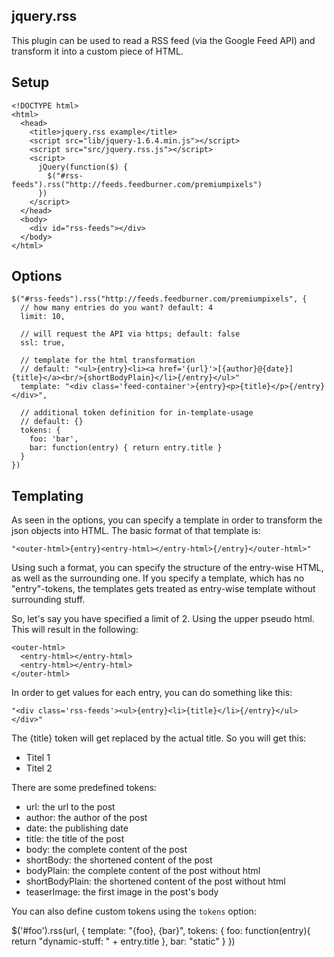 ## jquery.rss

This plugin can be used to read a RSS feed (via the Google Feed API) and transform it into a custom piece of HTML.

## Setup

    <!DOCTYPE html>
    <html>
      <head>
        <title>jquery.rss example</title>
        <script src="lib/jquery-1.6.4.min.js"></script>
        <script src="src/jquery.rss.js"></script>
        <script>
          jQuery(function($) {
            $("#rss-feeds").rss("http://feeds.feedburner.com/premiumpixels")
          })
        </script>
      </head>
      <body>
        <div id="rss-feeds"></div>
      </body>
    </html>

## Options

    $("#rss-feeds").rss("http://feeds.feedburner.com/premiumpixels", {
      // how many entries do you want? default: 4
      limit: 10,

      // will request the API via https; default: false
      ssl: true,

      // template for the html transformation
      // default: "<ul>{entry}<li><a href='{url}'>[{author}@{date}] {title}</a><br/>{shortBodyPlain}</li>{/entry}</ul>"
      template: "<div class='feed-container'>{entry}<p>{title}</p>{/entry}</div>",

      // additional token definition for in-template-usage
      // default: {}
      tokens: {
        foo: 'bar',
        bar: function(entry) { return entry.title }
      }
    })

## Templating

As seen in the options, you can specify a template in order to transform the json objects into HTML.
The basic format of that template is:

    "<outer-html>{entry}<entry-html></entry-html>{/entry}</outer-html>"

Using such a format, you can specify the structure of the entry-wise HTML, as well as the surrounding one.
If you specify a template, which has no "entry"-tokens, the templates gets treated as entry-wise template without
surrounding stuff.

So, let's say you have specified a limit of 2. Using the upper pseudo html. This will result in the following:

    <outer-html>
      <entry-html></entry-html>
      <entry-html></entry-html>
    </outer-html>

In order to get values for each entry, you can do something like this:

    "<div class='rss-feeds'><ul>{entry}<li>{title}</li>{/entry}</ul></div>"

The {title} token will get replaced by the actual title. So you will get this:

  <div class="rss-feeds">
    <ul>
      <li>Titel 1</li>
      <li>Titel 2</li>
    </ul>
  </div>

There are some predefined tokens:

- url: the url to the post
- author: the author of the post
- date: the publishing date
- title: the title of the post
- body: the complete content of the post
- shortBody: the shortened content of the post
- bodyPlain: the complete content of the post without html
- shortBodyPlain: the shortened content of the post without html
- teaserImage: the first image in the post's body

You can also define custom tokens using the ```tokens``` option:

  $('#foo').rss(url, {
    template: "{foo}, {bar}",
    tokens: {
      foo: function(entry){ return "dynamic-stuff: " + entry.title },
      bar: "static"
    }
  })
